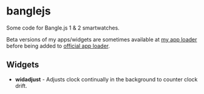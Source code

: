 # banglejs

Some code for Bangle.js 1 & 2 smartwatches.

Beta versions of my apps/widgets are sometimes available at [my app loader]
before being added to [official app loader].

## Widgets

- **widadjust** - Adjusts clock continually in the background to counter clock drift.


[my app loader]: https://www.markuslaire.com/BangleApps/
[official app loader]: https://banglejs.com/apps/
